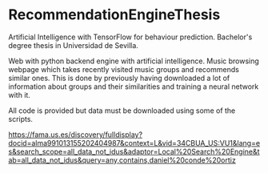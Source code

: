 # RecommendationEngineThesis
Artificial Intelligence with TensorFlow for behaviour prediction.
Bachelor's degree thesis in Universidad de Sevilla.

Web with python backend engine with artificial intelligence. Music browsing webpage which takes recently visited music groups and recommends similar ones.
This is done by previously having downloaded a lot of information about groups and their similarities and training a neural network with it.

All code is provided but data must be downloaded using some of the scripts.


https://fama.us.es/discovery/fulldisplay?docid=alma991013155202404987&context=L&vid=34CBUA_US:VU1&lang=es&search_scope=all_data_not_idus&adaptor=Local%20Search%20Engine&tab=all_data_not_idus&query=any,contains,daniel%20conde%20ortiz
